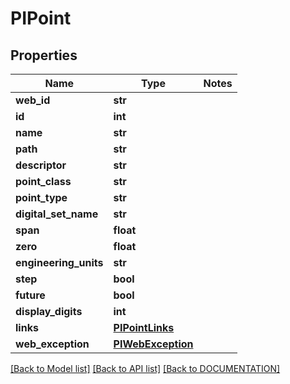 # PIPoint

## Properties
Name | Type | Notes
------------ | ------------- | -------------
**web_id** | **str**
**id** | **int**
**name** | **str**
**path** | **str**
**descriptor** | **str**
**point_class** | **str**
**point_type** | **str**
**digital_set_name** | **str**
**span** | **float**
**zero** | **float**
**engineering_units** | **str**
**step** | **bool**
**future** | **bool**
**display_digits** | **int**
**links** | **[**PIPointLinks**](../models/PIPointLinks.md)**
**web_exception** | **[**PIWebException**](../models/PIWebException.md)**

[[Back to Model list]](../../DOCUMENTATION.md#documentation-for-models) [[Back to API list]](../../DOCUMENTATION.md#documentation-for-api-endpoints) [[Back to DOCUMENTATION]](../../DOCUMENTATION.md)
